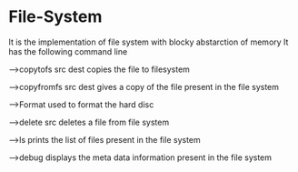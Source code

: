 # File-System
It is the implementation of file system with blocky abstarction of memory
It has the following command line

-->copytofs src dest
    copies the file to filesystem
    
-->copyfromfs src dest
    gives a copy of the file present in the file system
    
-->Format
   used to format the hard disc
   
-->delete src
   deletes a file from file system
   
-->ls
   prints the list of files present in the file system
   
-->debug
   displays the meta data information present in the file system
   
  
